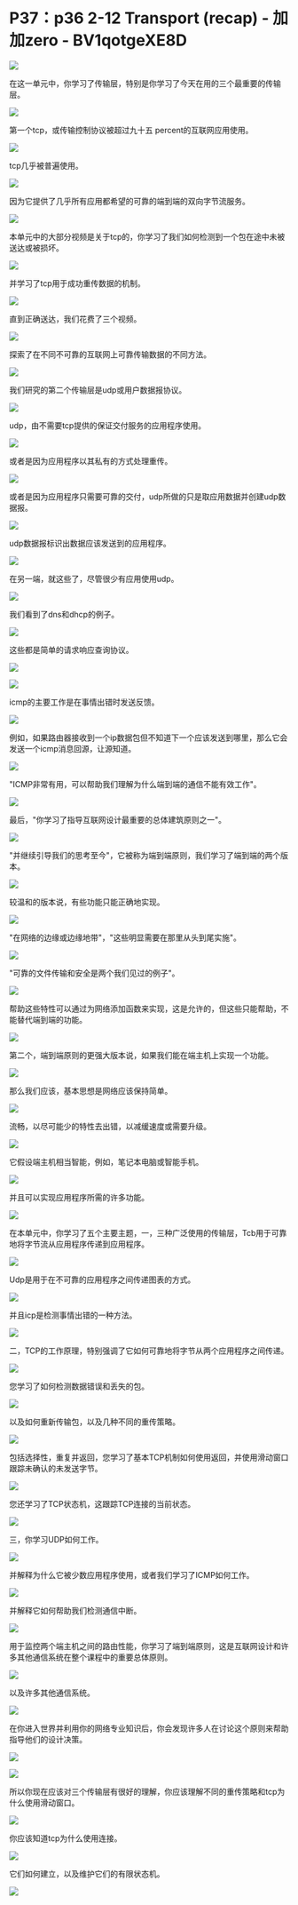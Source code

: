 # P37：p36 2-12 Transport (recap) - 加加zero - BV1qotgeXE8D

![](img/073b7f2be6df5be9db5b3a0a6ea28633_0.png)

在这一单元中，你学习了传输层，特别是你学习了今天在用的三个最重要的传输层。

![](img/073b7f2be6df5be9db5b3a0a6ea28633_2.png)

第一个tcp，或传输控制协议被超过九十五 percent的互联网应用使用。

![](img/073b7f2be6df5be9db5b3a0a6ea28633_4.png)

tcp几乎被普遍使用。

![](img/073b7f2be6df5be9db5b3a0a6ea28633_6.png)

因为它提供了几乎所有应用都希望的可靠的端到端的双向字节流服务。

![](img/073b7f2be6df5be9db5b3a0a6ea28633_8.png)

本单元中的大部分视频是关于tcp的，你学习了我们如何检测到一个包在途中未被送达或被损坏。

![](img/073b7f2be6df5be9db5b3a0a6ea28633_10.png)

并学习了tcp用于成功重传数据的机制。

![](img/073b7f2be6df5be9db5b3a0a6ea28633_12.png)

直到正确送达，我们花费了三个视频。

![](img/073b7f2be6df5be9db5b3a0a6ea28633_14.png)

探索了在不同不可靠的互联网上可靠传输数据的不同方法。

![](img/073b7f2be6df5be9db5b3a0a6ea28633_16.png)

我们研究的第二个传输层是udp或用户数据报协议。

![](img/073b7f2be6df5be9db5b3a0a6ea28633_18.png)

udp，由不需要tcp提供的保证交付服务的应用程序使用。

![](img/073b7f2be6df5be9db5b3a0a6ea28633_20.png)

或者是因为应用程序以其私有的方式处理重传。

![](img/073b7f2be6df5be9db5b3a0a6ea28633_22.png)

或者是因为应用程序只需要可靠的交付，udp所做的只是取应用数据并创建udp数据报。

![](img/073b7f2be6df5be9db5b3a0a6ea28633_24.png)

udp数据报标识出数据应该发送到的应用程序。

![](img/073b7f2be6df5be9db5b3a0a6ea28633_26.png)

在另一端，就这些了，尽管很少有应用使用udp。

![](img/073b7f2be6df5be9db5b3a0a6ea28633_28.png)

我们看到了dns和dhcp的例子。

![](img/073b7f2be6df5be9db5b3a0a6ea28633_30.png)

这些都是简单的请求响应查询协议。

![](img/073b7f2be6df5be9db5b3a0a6ea28633_32.png)

![](img/073b7f2be6df5be9db5b3a0a6ea28633_33.png)

icmp的主要工作是在事情出错时发送反馈。

![](img/073b7f2be6df5be9db5b3a0a6ea28633_35.png)

例如，如果路由器接收到一个ip数据包但不知道下一个应该发送到哪里，那么它会发送一个icmp消息回源，让源知道。



![](img/073b7f2be6df5be9db5b3a0a6ea28633_37.png)

"ICMP非常有用，可以帮助我们理解为什么端到端的通信不能有效工作"。

![](img/073b7f2be6df5be9db5b3a0a6ea28633_39.png)

最后，"你学习了指导互联网设计最重要的总体建筑原则之一"。

![](img/073b7f2be6df5be9db5b3a0a6ea28633_41.png)

"并继续引导我们的思考至今"，它被称为端到端原则，我们学习了端到端的两个版本。

![](img/073b7f2be6df5be9db5b3a0a6ea28633_43.png)

较温和的版本说，有些功能只能正确地实现。

![](img/073b7f2be6df5be9db5b3a0a6ea28633_45.png)

"在网络的边缘或边缘地带"，"这些明显需要在那里从头到尾实施"。

![](img/073b7f2be6df5be9db5b3a0a6ea28633_47.png)

"可靠的文件传输和安全是两个我们见过的例子"。

![](img/073b7f2be6df5be9db5b3a0a6ea28633_49.png)

帮助这些特性可以通过为网络添加函数来实现，这是允许的，但这些只能帮助，不能替代端到端的功能。

![](img/073b7f2be6df5be9db5b3a0a6ea28633_51.png)

第二个，端到端原则的更强大版本说，如果我们能在端主机上实现一个功能。

![](img/073b7f2be6df5be9db5b3a0a6ea28633_53.png)

那么我们应该，基本思想是网络应该保持简单。

![](img/073b7f2be6df5be9db5b3a0a6ea28633_55.png)

流畅，以尽可能少的特性去出错，以减缓速度或需要升级。

![](img/073b7f2be6df5be9db5b3a0a6ea28633_57.png)

它假设端主机相当智能，例如，笔记本电脑或智能手机。

![](img/073b7f2be6df5be9db5b3a0a6ea28633_59.png)

并且可以实现应用程序所需的许多功能。

![](img/073b7f2be6df5be9db5b3a0a6ea28633_61.png)

在本单元中，你学习了五个主要主题，一，三种广泛使用的传输层，Tcb用于可靠地将字节流从应用程序传递到应用程序。



![](img/073b7f2be6df5be9db5b3a0a6ea28633_63.png)

Udp是用于在不可靠的应用程序之间传递图表的方式。

![](img/073b7f2be6df5be9db5b3a0a6ea28633_65.png)

并且icp是检测事情出错的一种方法。

![](img/073b7f2be6df5be9db5b3a0a6ea28633_67.png)

二，TCP的工作原理，特别强调了它如何可靠地将字节从两个应用程序之间传递。

![](img/073b7f2be6df5be9db5b3a0a6ea28633_69.png)

您学习了如何检测数据错误和丢失的包。

![](img/073b7f2be6df5be9db5b3a0a6ea28633_71.png)

以及如何重新传输包，以及几种不同的重传策略。

![](img/073b7f2be6df5be9db5b3a0a6ea28633_73.png)

包括选择性，重复并返回，您学习了基本TCP机制如何使用返回，并使用滑动窗口跟踪未确认的未发送字节。

![](img/073b7f2be6df5be9db5b3a0a6ea28633_75.png)

您还学习了TCP状态机，这跟踪TCP连接的当前状态。

![](img/073b7f2be6df5be9db5b3a0a6ea28633_77.png)

三，你学习UDP如何工作。

![](img/073b7f2be6df5be9db5b3a0a6ea28633_79.png)

并解释为什么它被少数应用程序使用，或者我们学习了ICMP如何工作。

![](img/073b7f2be6df5be9db5b3a0a6ea28633_81.png)

并解释它如何帮助我们检测通信中断。

![](img/073b7f2be6df5be9db5b3a0a6ea28633_83.png)

用于监控两个端主机之间的路由性能，你学习了端到端原则，这是互联网设计和许多其他通信系统在整个课程中的重要总体原则。



![](img/073b7f2be6df5be9db5b3a0a6ea28633_85.png)

以及许多其他通信系统。

![](img/073b7f2be6df5be9db5b3a0a6ea28633_87.png)

在你进入世界并利用你的网络专业知识后，你会发现许多人在讨论这个原则来帮助指导他们的设计决策。

![](img/073b7f2be6df5be9db5b3a0a6ea28633_89.png)

![](img/073b7f2be6df5be9db5b3a0a6ea28633_90.png)

所以你现在应该对三个传输层有很好的理解，你应该理解不同的重传策略和tcp为什么使用滑动窗口。

![](img/073b7f2be6df5be9db5b3a0a6ea28633_92.png)

你应该知道tcp为什么使用连接。

![](img/073b7f2be6df5be9db5b3a0a6ea28633_94.png)

它们如何建立，以及维护它们的有限状态机。

![](img/073b7f2be6df5be9db5b3a0a6ea28633_96.png)